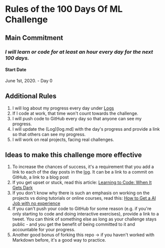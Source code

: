# Rules of the 100 Days Of ML Challenge

## Main Commitment
### *I will learn or code for at least an hour every day for the next 100 days.*

#### Start Date
June 1st, 2020. - Day 0

## Additional Rules
1. I will log about my progress every day under [Logs](Format/log.md)
2. If I code at work, that time won't count towards the challenge.
3. I will push code to GitHub every day so that anyone can see my progress.
4. I will update the (Log)[log.md] with the day's progress and provide a link so that others can see my progress.
5. I will work on real projects, facing real challenges.

## Ideas to make this challenge more effective
1. To increase the chances of success, it's a requirement that you add a link to each of the day posts in the [log](Format/log.md). It can be a link to a commit on GitHub, a link to a blog post
2. If you get upset or stuck, read this article: [Learning to Code: When It Gets Dark](https://www.freecodecamp.org/news/learning-to-code-when-it-gets-dark-e485edfb58fd/)
3. If you don't know why there is such an emphasis on working on the projects vs doing tutorials or online courses, read this: [How to Get a AI Job with no experience](https://towardsdatascience.com/how-to-get-a-job-in-ai-with-no-experience-16526874165d/)
4. If you can't push your code to GitHub for some reason (e.g. if you're only starting to code and doing interactive exercises), provide a link to a tweet. You can think of something else as long as your challenge stays public - and you get the benefit of being committed to it and accountable for your progress.
5. Another good bonus of forking this repo -> if you haven't worked with Markdown before, it's a good way to practice.
